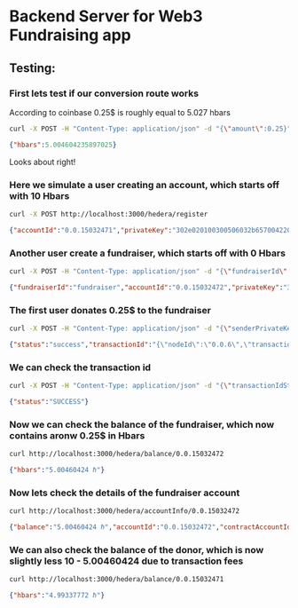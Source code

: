# Backend Server for Web3 Fundraising app


## Testing:

### First lets test if our conversion route works
According to coinbase 0.25$ is roughly equal to 5.027 hbars

```bash
curl -X POST -H "Content-Type: application/json" -d "{\"amount\":0.25}" http://localhost:3000/hedera/convertToHbar
```

```json
{"hbars":5.004604235897025}
```
Looks about right!

### Here we simulate a user creating an account, which starts off with 10 Hbars
```bash
curl -X POST http://localhost:3000/hedera/register
```

```json
{"accountId":"0.0.15032471","privateKey":"302e020100300506032b6570042204205f6335f8cc79d3576122f031cad6003658b1ffc3e0b6a090a07e9455fb66247d"}
```

### Another user create a fundraiser, which starts off with 0 Hbars
```bash
curl -X POST -H "Content-Type: application/json" -d "{\"fundraiserId\":\"fundraiser\"}" http://localhost:3000/hedera/createFundraiser
```

```json
{"fundraiserId":"fundraiser","accountId":"0.0.15032472","privateKey":"302e020100300506032b6570042204209689f7af92b244d15f77d506f944ddf2ebd45ffc770140a2488a342c6a015d08"}
```

### The first user donates 0.25$ to the fundraiser
```bash
curl -X POST -H "Content-Type: application/json" -d "{\"senderPrivateKey\":\"302e020100300506032b6570042204205f6335f8cc79d3576122f031cad6003658b1ffc3e0b6a090a07e9455fb66247d\", \"senderAccountId\":\"0.0.15032471\", \"recipientAccountId\":\"0.0.15032472\", \"amount\":0.25}" http://localhost:3000/hedera/donate
```

```json
{"status":"success","transactionId":"{\"nodeId\":\"0.0.6\",\"transactionHash\":\"0a11c6b126d113b03319469769cd2987443098a7888784da70d2c01188c143f8b0e8d48adea8ff678cc152e964dc9be8\",\"transactionId\":\"0.0.15032471@1688289920.634704430\"}"}
```

### We can check the transaction id
```bash
curl -X POST -H "Content-Type: application/json" -d "{\"transactionIdStr\":\"0.0.15032471@1688289920.634704430\"}" http://localhost:3000/hedera/checkTransaction
```
```json
{"status":"SUCCESS"}
```

### Now we can check the balance of the fundraiser, which now contains aronw 0.25$ in Hbars
```bash
curl http://localhost:3000/hedera/balance/0.0.15032472
```
```json
{"hbars":"5.00460424 ℏ"}
```

### Now lets check the details of the fundraiser account
```bash
curl http://localhost:3000/hedera/accountInfo/0.0.15032472
```
```json
{"balance":"5.00460424 ℏ","accountId":"0.0.15032472","contractAccountId":"0000000000000000000000000000000000e56098","isDeleted":false,"proxyAccountId":null,"proxyReceived":"0 tℏ","key":"302a300506032b6570032100afbc78be10458a9f99ab2b26cbfa589278b40a4377d60310a24a85db806524bc","sendRecordThreshold":"0 tℏ","receiveRecordThreshold":"0 tℏ","isReceiverSignatureRequired":false,"expirationTime":"1696065562.0","autoRenewPeriod":"[object Object]","accountMemo":"","ownedNfts":"0","maxAutomaticTokenAssociations":"0","aliasKey":null,"ledgerId":"testnet","ethereumNonce":"0","stakingInfo":{"declineStakingReward":false,"stakePeriodStart":null,"pendingReward":"0 tℏ","stakedToMe":"0 tℏ","stakedAccountId":null,"stakedNodeId":null}}
```
### We can also check the balance of the donor, which is now slightly less 10 - 5.00460424 due to transaction fees
```bash
curl http://localhost:3000/hedera/balance/0.0.15032471
```

```json
{"hbars":"4.99337772 ℏ"}
```